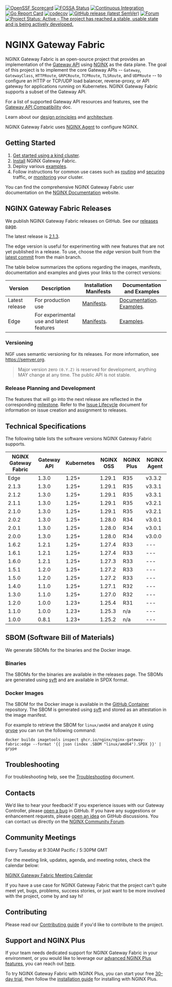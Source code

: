 [![OpenSSF Scorecard](https://api.securityscorecards.dev/projects/github.com/nginx/nginx-gateway-fabric/badge)](https://scorecard.dev/viewer/?uri=github.com/nginx/nginx-gateway-fabric)
[![FOSSA Status](https://app.fossa.com/api/projects/custom%2B5618%2Fgithub.com%2Fnginx%2Fnginx-gateway-fabric.svg?type=shield)](https://app.fossa.com/projects/custom%2B5618%2Fgithub.com%2Fnginx%2Fnginx-gateway-fabric?ref=badge_shield)
[![Continuous Integration](https://github.com/nginx/nginx-gateway-fabric/actions/workflows/ci.yml/badge.svg)](https://github.com/nginx/nginx-gateway-fabric/actions/workflows/ci.yml)
[![Go Report Card](https://goreportcard.com/badge/github.com/nginx/nginx-gateway-fabric)](https://goreportcard.com/report/github.com/nginx/nginx-gateway-fabric)
[![codecov](https://codecov.io/gh/nginx/nginx-gateway-fabric/graph/badge.svg?token=32ULC8F13Z)](https://codecov.io/gh/nginx/nginx-gateway-fabric)
[![GitHub release (latest SemVer)](https://img.shields.io/github/v/release/nginx/nginx-gateway-fabric?logo=github&sort=semver)](https://github.com/nginx/nginx-gateway-fabric/releases/latest)
[![Forum](https://img.shields.io/badge/nginx--community--forum-green)](https://community.nginx.org/c/projects/nginx-gateway-fabric/25)
[![Project Status: Active – The project has reached a stable, usable state and is being actively developed.](https://www.repostatus.org/badges/latest/active.svg)](https://www.repostatus.org/#active)

# NGINX Gateway Fabric

NGINX Gateway Fabric is an open-source project that provides an implementation of
the [Gateway API](https://gateway-api.sigs.k8s.io/) using [NGINX](https://nginx.org/) as the data plane. The goal of
this project is to implement the core Gateway APIs -- `Gateway`, `GatewayClass`, `HTTPRoute`, `GRPCRoute`, `TCPRoute`, `TLSRoute`,
and `UDPRoute` -- to configure an HTTP or TCP/UDP load balancer, reverse-proxy, or API gateway for applications running
on Kubernetes. NGINX Gateway Fabric supports a subset of the Gateway API.

For a list of supported Gateway API resources and features, see
the [Gateway API Compatibility](https://docs.nginx.com/nginx-gateway-fabric/overview/gateway-api-compatibility/) doc.

Learn about our [design principles](/docs/developer/design-principles.md) and [architecture](https://docs.nginx.com/nginx-gateway-fabric/overview/gateway-architecture/).

NGINX Gateway Fabric uses [NGINX Agent](https://github.com/nginx/agent) to configure NGINX.

## Getting Started

1. [Get started using a kind cluster](https://docs.nginx.com/nginx-gateway-fabric/get-started/).
2. [Install](https://docs.nginx.com/nginx-gateway-fabric/install/) NGINX Gateway Fabric.
3. Deploy various [examples](examples).
4. Follow instructions for common use cases such as [routing](https://docs.nginx.com/nginx-gateway-fabric/traffic-management/) and [securing](https://docs.nginx.com/nginx-gateway-fabric/traffic-security/) traffic, or [monitoring](https://docs.nginx.com/nginx-gateway-fabric//monitoring/) your cluster.

You can find the comprehensive NGINX Gateway Fabric user documentation on the [NGINX Documentation](https://docs.nginx.com/nginx-gateway-fabric/) website.

## NGINX Gateway Fabric Releases

We publish NGINX Gateway Fabric releases on GitHub. See
our [releases page](https://github.com/nginx/nginx-gateway-fabric/releases).

The latest release is [2.1.3](https://github.com/nginx/nginx-gateway-fabric/releases/tag/v2.1.3).

The edge version is useful for experimenting with new features that are not yet published in a release. To use, choose
the _edge_ version built from the [latest commit](https://github.com/nginx/nginx-gateway-fabric/commits/main)
from the main branch.

The table below summarizes the options regarding the images, manifests, documentation and examples and gives your links
to the correct versions:

| Version        | Description                              | Installation Manifests                                                         | Documentation and Examples                                                                                                                                           |
|----------------|------------------------------------------|--------------------------------------------------------------------------------|----------------------------------------------------------------------------------------------------------------------------------------------------------------------|
| Latest release | For production use                       | [Manifests](https://github.com/nginx/nginx-gateway-fabric/tree/v2.1.3/deploy). | [Documentation](https://docs.nginx.com/nginx-gateway-fabric). [Examples](https://github.com/nginx/nginx-gateway-fabric/tree/v2.1.3/examples).                        |
| Edge           | For experimental use and latest features | [Manifests](https://github.com/nginx/nginx-gateway-fabric/tree/main/deploy).   | [Examples](https://github.com/nginx/nginx-gateway-fabric/tree/main/examples). |

### Versioning

NGF uses semantic versioning for its releases. For more information, see https://semver.org.

> Major version zero `(0.Y.Z)` is reserved for development, anything MAY change at any time. The public API is not stable.

### Release Planning and Development

The features that will go into the next release are reflected in the
corresponding [milestone](https://github.com/nginx/nginx-gateway-fabric/milestones). Refer to
the [Issue Lifecycle](ISSUE_LIFECYCLE.md) document for information on issue creation and assignment to releases.

## Technical Specifications

The following table lists the software versions NGINX Gateway Fabric supports.

| NGINX Gateway Fabric | Gateway API | Kubernetes | NGINX OSS | NGINX Plus | NGINX Agent |
|----------------------|-------------|------------|-----------|------------|-------------|
| Edge                 | 1.3.0       | 1.25+      | 1.29.1    | R35        | v3.3.2      |
| 2.1.3                | 1.3.0       | 1.25+      | 1.29.1    | R35        | v3.3.1      |
| 2.1.2                | 1.3.0       | 1.25+      | 1.29.1    | R35        | v3.3.1      |
| 2.1.1                | 1.3.0       | 1.25+      | 1.29.1    | R35        | v3.2.1      |
| 2.1.0                | 1.3.0       | 1.25+      | 1.29.1    | R35        | v3.2.1      |
| 2.0.2                | 1.3.0       | 1.25+      | 1.28.0    | R34        | v3.0.1      |
| 2.0.1                | 1.3.0       | 1.25+      | 1.28.0    | R34        | v3.0.1      |
| 2.0.0                | 1.3.0       | 1.25+      | 1.28.0    | R34        | v3.0.0      |
| 1.6.2                | 1.2.1       | 1.25+      | 1.27.4    | R33        | ---         |
| 1.6.1                | 1.2.1       | 1.25+      | 1.27.4    | R33        | ---         |
| 1.6.0                | 1.2.1       | 1.25+      | 1.27.3    | R33        | ---         |
| 1.5.1                | 1.2.0       | 1.25+      | 1.27.2    | R33        | ---         |
| 1.5.0                | 1.2.0       | 1.25+      | 1.27.2    | R33        | ---         |
| 1.4.0                | 1.1.0       | 1.25+      | 1.27.1    | R32        | ---         |
| 1.3.0                | 1.1.0       | 1.25+      | 1.27.0    | R32        | ---         |
| 1.2.0                | 1.0.0       | 1.23+      | 1.25.4    | R31        | ---         |
| 1.1.0                | 1.0.0       | 1.23+      | 1.25.3    | n/a        | ---         |
| 1.0.0                | 0.8.1       | 1.23+      | 1.25.2    | n/a        | ---         |

## SBOM (Software Bill of Materials)

We generate SBOMs for the binaries and the Docker image.

### Binaries

The SBOMs for the binaries are available in the releases page. The SBOMs are generated
using [syft](https://github.com/anchore/syft) and are available in SPDX format.

### Docker Images

The SBOM for the Docker image is available in
the [GitHub Container](https://github.com/nginx/nginx-gateway-fabric/pkgs/container/nginx-gateway-fabric)
repository. The SBOM is generated using [syft](https://github.com/anchore/syft) and stored as an attestation in the
image manifest.

For example to retrieve the SBOM for `linux/amd64` and analyze it using [grype](https://github.com/anchore/grype) you
can run the following command:

```shell
docker buildx imagetools inspect ghcr.io/nginx/nginx-gateway-fabric:edge --format '{{ json (index .SBOM "linux/amd64").SPDX }}' | grype
```

## Troubleshooting

For troubleshooting help, see the [Troubleshooting](https://docs.nginx.com/nginx-gateway-fabric/troubleshooting/) document.

## Contacts

We’d like to hear your feedback! If you experience issues with our Gateway Controller, please [open a bug][bug] in
GitHub. If you have any suggestions or enhancement requests, please [open an idea][idea] on GitHub discussions. You can
contact us directly on the [NGINX Community Forum][forum].

[bug]: https://github.com/nginx/nginx-gateway-fabric/issues/new?assignees=&labels=&projects=&template=bug_report.md&title=
[idea]: https://github.com/nginx/nginx-gateway-fabric/discussions/categories/ideas
[forum]: https://community.nginx.org/c/projects/nginx-gateway-fabric/25

## Community Meetings

Every Tuesday at 9:30AM Pacific / 5:30PM GMT

For the meeting link, updates, agenda, and meeting notes, check the calendar below:

[NGINX Gateway Fabric Meeting Calendar](https://calendar.google.com/calendar/embed?src=a82aa06dc698b4271fb562d43f38e5bf7676585e581057bde026ddd1c71f84e9%40group.calendar.google.com)

If you have a use case for NGINX Gateway Fabric that the project can't quite meet yet, bugs, problems, success stories, or just want to be more involved with the project, come by and say hi!

## Contributing

Please read our [Contributing guide](CONTRIBUTING.md) if you'd like to contribute to the project.

## Support and NGINX Plus

If your team needs dedicated support for NGINX Gateway Fabric in your environment, or you would like to leverage our [advanced NGINX Plus features](https://docs.nginx.com/nginx-gateway-fabric/overview/nginx-plus/), you can reach out [here](https://www.f5.com/content/f5-com/en_us/products/get-f5).

To try NGINX Gateway Fabric with NGINX Plus, you can start your free [30-day trial](https://www.f5.com/trials), then follow the [installation guide](https://docs.nginx.com/nginx-gateway-fabric/install/helm/) for installing with NGINX Plus.
